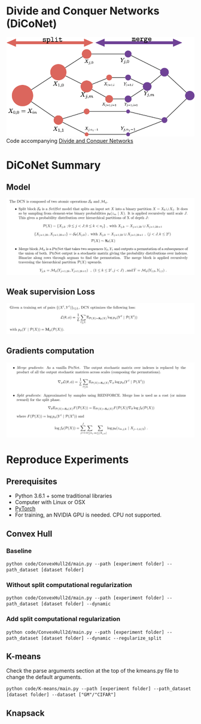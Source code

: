 # Divide and Conquer Networks (DiCoNet)

![figgeneral](imgs/figgeneral.png)
Code accompanying [Divide and Conquer Networks](https://arxiv.org/pdf/1611.02401.pdf)
# DiCoNet Summary
## Model

![eq1](imgs/eq1.png)

## Weak supervision Loss

![eq1](imgs/eq2.png)

## Gradients computation

![eq1](imgs/eq3.png)

# Reproduce Experiments
## Prerequisites

- Python 3.6.1 + some traditional libraries
- Computer with Linux or OSX
- [PyTorch](http://pytorch.org)
- For training, an NVIDIA GPU is needed. CPU not supported.

## Convex Hull
### Baseline
```
python code/ConvexHull2d/main.py --path [experiment folder] --path_dataset [dataset folder]
```
### Without split computational regularization
```
python code/ConvexHull2d/main.py --path [experiment folder] --path_dataset [dataset folder] --dynamic
```
### Add split computational regularization
```
python code/ConvexHull2d/main.py --path [experiment folder] --path_dataset [dataset folder] --dynamic --regularize_split
```

## K-means

Check the parse arguments section at the top of the kmeans.py file to change the default arguments.
```
python code/K-means/main.py --path [experiment folder] --path_dataset [dataset folder] --dataset ["GM"/"CIFAR"]
```

## Knapsack

